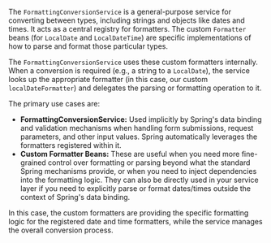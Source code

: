 The `FormattingConversionService` is a general-purpose service for converting between types, including strings and objects like dates and times. It acts as a central registry for formatters. The custom `Formatter` beans (for `LocalDate` and `LocalDateTime`) are specific implementations of how to parse and format those particular types.

The `FormattingConversionService` uses these custom formatters internally. When a conversion is required (e.g., a string to a `LocalDate`), the service looks up the appropriate formatter (in this case, our custom `localDateFormatter`) and delegates the parsing or formatting operation to it.

The primary use cases are:

*   **FormattingConversionService:** Used implicitly by Spring's data binding and validation mechanisms when handling form submissions, request parameters, and other input values. Spring automatically leverages the formatters registered within it.
*   **Custom Formatter Beans:**  These are useful when you need more fine-grained control over formatting or parsing beyond what the standard Spring mechanisms provide, or when you need to inject dependencies into the formatting logic. They can also be directly used in your service layer if you need to explicitly parse or format dates/times outside the context of Spring's data binding.

In this case, the custom formatters are providing the specific formatting logic for the registered date and time formatters, while the service manages the overall conversion process.
